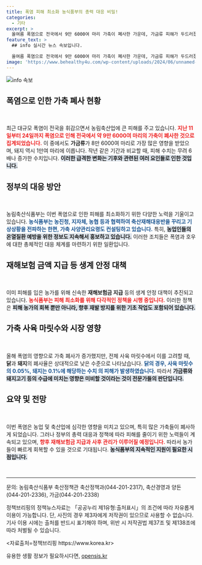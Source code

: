 ```yaml
---
title: 폭염 피해 최소화 농식품부의 총력 대응 비밀!
categories:
  - 기타
excerpt: >
  올여름 폭염으로 전국에서 9만 6000여 마리 가축이 폐사한 가운데, 가금류 피해가 두드러졌습니다. 작년 대비 6배 증가한 상황에서 농식품부는 신속한 대응에 나섰습니다. 가축 사육에 미치는 영향은 미미하다고 판단하지만, 농가 생계 안정이 시급합니다.
feature_text: >
  ## info 실시간 뉴스 속보입니다.

  올여름 폭염으로 전국에서 9만 6000여 마리 가축이 폐사한 가운데, 가금류 피해가 두드러졌습니다. 작년 대비 6배 증가한 상황에서 농식품부는 신속한 대응에 나섰습니다. 가축 사육에 미치는 영향은 미미하다고 판단하지만, 농가 생계 안정이 시급합니다.
image: 'https://www.behealthy4u.com/wp-content/uploads/2024/06/unnamed-file.png'
---
```


<p><img src="https://www.behealthy4u.com/wp-content/uploads/2024/06/unnamed-file.png" alt="info 속보" /></p>

<h2 data-ke-size="size26">폭염으로 인한 가축 폐사 현황</h2>

<p data-ke-size="size16">&nbsp;</p>

<p>최근 대규모 폭염이 전국을 휘감으면서 농림축산업에 큰 피해를 주고 있습니다. <b><span style="color: #ee2323;">지난 11일부터 24일까지 폭염으로 인해 전국에서 약 9만 6000여 마리의 가축이 폐사한 것으로 집계되었습니다.</span></b> 이 중에서도 <b>가금류</b>가 8만 6000여 마리로 가장 많은 영향을 받았으며, 돼지 역시 1만여 마리에 이릅니다. 작년 같은 기간과 비교할 때, 피해 수치는 무려 6배나 증가한 수치입니다. <b><span style="background-color: #21538527;">이러한 급격한 변화는 기후와 관련된 여러 요인들로 인한 것입니다.</span></b></p>

<h2 data-ke-size="size26">정부의 대응 방안</h2>

<p data-ke-size="size16">&nbsp;</p>

<p>농림축산식품부는 이번 폭염으로 인한 피해를 최소화하기 위한 다양한 노력을 기울이고 있습니다. <b><span style="color: #1a5490;">농식품부는 농진청, 지자체, 농협 등과 협력하여 축산재해대응반을 꾸리고 기상상황을 전파하는 한편, 가축 사양관리요령도 컨설팅하고 있습니다.</span></b> 특히, <b><span style="background-color: #21538527;">농업인들의 온열질환 예방을 위한 정보도 지속해서 홍보하고 있습니다.</span></b> 이러한 조치들은 폭염과 호우에 대한 총체적인 대응 체계를 마련하기 위한 일환입니다. </p>

<h2 data-ke-size="size26">재해보험 금액 지급 등 생계 안정 대책</h2>

<p data-ke-size="size16">&nbsp;</p>

<p>이미 피해를 입은 농가를 위해 신속한 <b>재해보험금 지급</b> 등의 생계 안정 대책이 추진되고 있습니다. <b><span style="color: #ee2323;">농식품부는 피해 최소화를 위해 다각적인 정책을 시행 중입니다.</span></b> 이러한 정책은 <b><span style="background-color: #21538527;">피해 농가의 회복 뿐만 아니라, 향후 재발 방지를 위한 기초 작업도 포함되어 있습니다.</span></b> </p>

<h2 data-ke-size="size26">가축 사육 마릿수와 시장 영향</h2>

<p data-ke-size="size16">&nbsp;</p>

<p>올해 폭염의 영향으로 가축 폐사가 증가했지만, 전체 사육 마릿수에서 이를 고려할 때, <b>닭</b>과 <b>돼지</b>의 폐사율은 상대적으로 낮은 수준으로 나타났습니다. <b><span style="color: #1a5490;">닭의 경우, 사육 마릿수의 0.05%, 돼지는 0.1%에 해당하는 수치 의 피해가 발생하였습니다.</span></b> 따라서 <b><span style="background-color: #21538527;">가금류와 돼지고기 등의 수급에 미치는 영향은 미비할 것이라는 것이 전문가들의 판단입니다.</span></b></p>

<h2 data-ke-size="size26">요약 및 전망</h2>

<p data-ke-size="size16">&nbsp;</p>

<p>이번 폭염은 농업 및 축산업에 심각한 영향을 미치고 있으며, 특히 많은 가축들이 폐사하게 되었습니다. 그러나 정부의 총력 대응과 정책에 따라 피해를 줄이기 위한 노력들이 계속되고 있으며, <b><span style="color: #ee2323;">향후 재해보험금 지급과 사후 관리가 이루어질 예정입니다.</span></b> 따라서 농가들이 빠르게 회복할 수 있을 것으로 기대됩니다. <b><span style="background-color: #21538527;">농식품부의 지속적인 지원이 필요한 시점입니다.</span></b></p>

<p data-ke-size="size16">&nbsp;</p>

<hr/>

<p data-ke-size="size16">문의: 농림축산식품부 축산정책관 축산정책과(044-201-2317), 축산경영과 양돈(044-201-2336), 가금(044-201-2338)</p>

<p data-ke-size="size16">정책브리핑의 정책뉴스자료는 「공공누리 제1유형:출처표시」의 조건에 따라 자유롭게 이용이 가능합니다. 단, 사진의 경우 제3자에게 저작권이 있으므로 사용할 수 없습니다. 기사 이용 시에는 출처를 반드시 표기해야 하며, 위반 시 저작권법 제37조 및 제138조에 따라 처벌될 수 있습니다.</p>

<p data-ke-size="size16"> <자료출처=정책브리핑 https://www.korea.kr> </p>
유용한 생활 정보가 필요하시다면, <a href="https://opensis.kr" rel="dofollow">opensis.kr</a>



